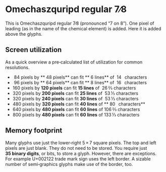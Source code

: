 # Omechaszquripd regular 7∕8 ###################################################

This is Omechaszquripd regular 7∕8 (pronounced “7 on 8”).
One pixel of leading (as in the name of the chemical element) is added.
Here it is added above the glyphs.


## Screen utilization ##########################################

As a quick overview a pre‐calculated list of utilization for common resolutions.

*  84 pixels by ** 48 pixels** can fit ** 6 lines** of    14   characters
*  96 pixels by ** 64 pixels** can fit ** 8 lines** of    16   characters
* 160 pixels by **120 pixels** can fit **15 lines** of    26 ⅔ characters
* 320 pixels by **200 pixels** can fit **25 lines** of    53 ⅓ characters
* 320 pixels by **240 pixels** can fit **30 lines** of    53 ⅓ characters
* 480 pixels by **320 pixels** can fit **40 lines** of ** 80   characters**
* 640 pixels by **480 pixels** can fit **60 lines** of   106 ⅔ characters
* 800 pixels by **480 pixels** can fit **60 lines** of   133 ⅓ characters


## Memory footprint ############################################

Many glyphs use just the lower‐right 5 × 7 square pixels.
The top and left pixels are just blank.
They do not need to be stored.
You require just **35 binary digits**, or bits, to store a glyph.
However, there are exceptions.
For example U+002122 trade mark sign uses the left border.
A sizable number of semi‐graphics glyphs make use of the border, too.


[//]: # ( vim: set filetype=markdown textwidth=80 tabstop=2 noexpandtab: )
